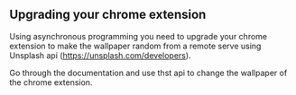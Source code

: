 ## Upgrading your chrome extension

Using asynchronous programming you need to upgrade your chrome extension to make the wallpaper random from a remote serve using Unsplash api (https://unsplash.com/developers).

Go through the documentation and use thst api to change the wallpaper of the chrome extension.